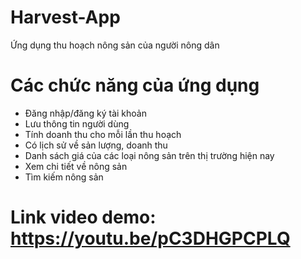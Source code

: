 # Harvest-App
Ứng dụng thu hoạch nông sản của người nông dân

# Các chức năng của ứng dụng

* Đăng nhập/đăng ký tài khoản
* Lưu thông tin người dùng
* Tính doanh thu cho mỗi lần thu hoạch
* Có lịch sử về sản lượng, doanh thu
* Danh sách giá của các loại nông sản trên thị trường hiện nay
* Xem chi tiết về nông sản
* Tìm kiếm nông sản

# Link video demo: https://youtu.be/pC3DHGPCPLQ
